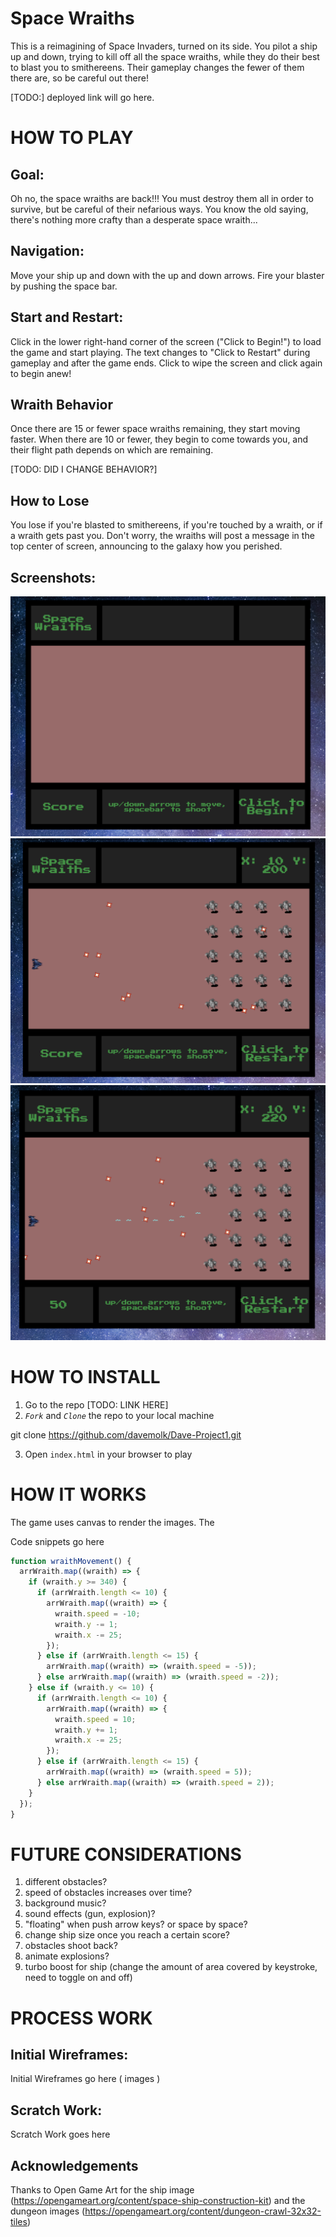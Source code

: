 # Space Wraiths

This is a reimagining of Space Invaders, turned on its side. You pilot a ship up and down, trying to kill off all the space wraiths, while they do their best to blast you to smithereens. Their gameplay changes the fewer of them there are, so be careful out there!

[TODO:] deployed link will go here.

# HOW TO PLAY

## Goal:

Oh no, the space wraiths are back!!! You must destroy them all in order to survive, but be careful of their nefarious ways. You know the old saying, there's nothing more crafty than a desperate space wraith...

## Navigation:

Move your ship up and down with the up and down arrows. Fire your blaster by pushing the space bar.

## Start and Restart:

Click in the lower right-hand corner of the screen ("Click to Begin!") to load the game and start playing. The text changes to "Click to Restart" during gameplay and after the game ends. Click to wipe the screen and click again to begin anew!

## Wraith Behavior

Once there are 15 or fewer space wraiths remaining, they start moving faster. When there are 10 or fewer, they begin to come towards you, and their flight path depends on which are remaining.

[TODO: DID I CHANGE BEHAVIOR?]

## How to Lose

You lose if you're blasted to smithereens, if you're touched by a wraith, or if a wraith gets past you. Don't worry, the wraiths will post a message in the top center of screen, announcing to the galaxy how you perished.

## Screenshots:

![startup screen](imgReadme/startingScreen.png)
![game play 1](imgReadme/gamePlay1.png)
![game play 2](imgReadme/gamePlay2.png)

# HOW TO INSTALL

1. Go to the repo [TODO: LINK HERE]
2. _`Fork`_ and _`Clone`_ the repo to your local machine

git clone https://github.com/davemolk/Dave-Project1.git

3. Open `index.html` in your browser to play

# HOW IT WORKS

The game uses canvas to render the images. The

Code snippets go here

```javascript
function wraithMovement() {
  arrWraith.map((wraith) => {
    if (wraith.y >= 340) {
      if (arrWraith.length <= 10) {
        arrWraith.map((wraith) => {
          wraith.speed = -10;
          wraith.y -= 1;
          wraith.x -= 25;
        });
      } else if (arrWraith.length <= 15) {
        arrWraith.map((wraith) => (wraith.speed = -5));
      } else arrWraith.map((wraith) => (wraith.speed = -2));
    } else if (wraith.y <= 10) {
      if (arrWraith.length <= 10) {
        arrWraith.map((wraith) => {
          wraith.speed = 10;
          wraith.y += 1;
          wraith.x -= 25;
        });
      } else if (arrWraith.length <= 15) {
        arrWraith.map((wraith) => (wraith.speed = 5));
      } else arrWraith.map((wraith) => (wraith.speed = 2));
    }
  });
}
```

# FUTURE CONSIDERATIONS

1. different obstacles?
2. speed of obstacles increases over time?
3. background music?
4. sound effects (gun, explosion)?
5. "floating" when push arrow keys? or space by space?
6. change ship size once you reach a certain score?
7. obstacles shoot back?
8. animate explosions?
9. turbo boost for ship (change the amount of area covered by keystroke, need to toggle on and off)

# PROCESS WORK

## Initial Wireframes:

Initial Wireframes go here ( images )

## Scratch Work:

Scratch Work goes here

## Acknowledgements

Thanks to Open Game Art for the ship image (https://opengameart.org/content/space-ship-construction-kit) and the dungeon images (https://opengameart.org/content/dungeon-crawl-32x32-tiles)
